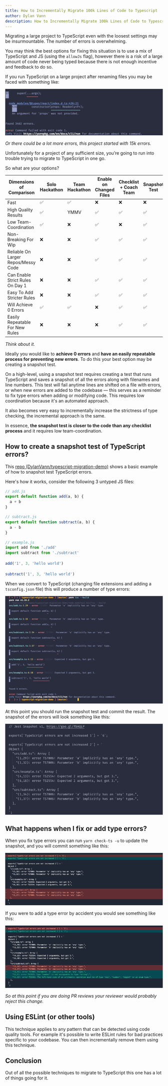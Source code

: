 ```yaml
---
title: How to Incrementally Migrate 100k Lines of Code to Typescript
author: Dylan Vann
description: How to Incrementally Migrate 100k Lines of Code to Typescript
---
```


Migrating a large project to TypeScript even with the loosest settings may be insurmountable. The number of errors is overwhelming.

You may think the best options for fixing this situation is to use a mix of TypeScript and JS (using the `allowJs` flag), however there is a risk of a large amount of code never being typed because there is not enough incentive and feedback to do so.

If you run TypeScript on a large project after renaming files you may be faced with something like:

![Too many TypeScript errors.](./too-many-errors.png)

_Or there could be a lot more errors, this project started with 15k errors._

Unfortunately for a project of any sufficient size, you’re going to run into trouble trying to migrate to TypeScript in one go.

So what are your options?

| **Dimensions of Comparison**        | **Solo Hackathon** | **Team Hackathon** | **Enable on Changed Files** | **Checklist + Coach Team** | **Snapshot Test** |
| ----------------------------------- | ------------------ | ------------------ | --------------------------- | -------------------------- | ----------------- |
| Fast                                | ✅                 | ✅                 | ❌                          | ❌                         | ❌                |
| High Quality Results                | ✅                 | YMMV               | ✅                          | ✅                         | ✅                |
| Low Team-Coordination               | ✅                 | ❌                 | ✅                          | ❌                         | ✅                |
| Non-Breaking For Wip                | ❌                 | ❌                 | ✅                          | ✅                         | ✅                |
| Reliable On Larger Repos/Messy Code | ❌                 | ❌                 | ✅                          | ✅                         | ✅                |
| Can Enable Strict Rules On Day 1    | ❌                 | ❌                 | ✅                          | ✅                         | ✅                |
| Easy To Add Stricter Rules          | ❌                 | ❌                 | ✅                          | ✅                         | ✅                |
| Will Achieve 0 Errors               | ✅                 | ✅                 | ❌                          | ✅                         | ✅                |
| Easily Repeatable For New Rules     | ❌                 | ❌                 | ❌                          | ✅                         | ✅                |

_Think about it._

Ideally you would like to **achieve 0 errors** and **have an easily repeatable process for preventing new errors**.
To do this your best option may be creating a snapshot test.

On a high-level, using a snapshot test requires creating a test that runs TypeScript and saves a snapshot of all the errors along with filenames and line numbers.
This test will fail anytime lines are shifted on a file with errors, or when new errors are added to the codebase — this serves as a reminder to fix type errors when adding or modifying code.
This requires low coordination because it's an automated approach.

It also becomes very easy to incrementally increase the strictness of type checking, the incremental approach is the same.

In essence, **the snapshot test is closer to the code than any checklist process** and it requires low team-coordination.

## How to create a snapshot test of TypeScript errors?

This [repo (DylanVann/typescript-migration-demo)](https://github.com/DylanVann/typescript-migration-demo) shows a basic example of how to snapshot test TypeScript errors.

Here's how it works, consider the following 3 untyped JS files:

```javascript
// add.js
export default function add(a, b) {
  a + b
}
```

```javascript
// subtract.js
export default function subtract(a, b) {
  a - b
}
```

```javascript
// example.js
import add from './add'
import subtract from './subtract'

add('1', 3, 'hello world')

subtract('1', 3, 'hello world')
```

When we convert to TypeScript (changing file extensions and adding a `tsconfig.json` file) this will produce a number of type errors:

![Errors after changing file extensions to .ts.](./typescript-errors.png)

At this point you should run the snapshot test and commit the result. The snapshot of the errors will look something like this:

![Snapshot of TypeScript errors.](./error-snapshot.png)

## What happens when I fix or add type errors?

When you fix type errors you can run `yarn check-ts -u` to update the snapshot, and you will commit something like this:

![Diff after fixing TypeScript errors.](./fixing-errors-snapshot.png)

If you were to add a type error by accident you would see something like this:

![Diff after adding TypeScript errors.](./added-errors-snapshot.png)

_So at this point if you are doing PR reviews your reviewer would probably reject this change._

## Using ESLint (or other tools)

This technique applies to any pattern that can be detected using code quality tools.
For example it's possible to write ESLint rules for bad practices specific to your codebase.
You can then incrementally remove them using this technique.

## Conclusion

Out of all the possible techniques to migrate to TypeScript this one has a lot of things going for it.
